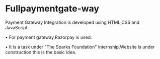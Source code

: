# Fullpaymentgate-way

Payment Gateway Integration is developed using HTML,CSS and JavaScript.

• For payment gateway,Razorpay is used.

• It is a task under "The Sparks Foundation" internship.Website is under construction this is the basic idea.

